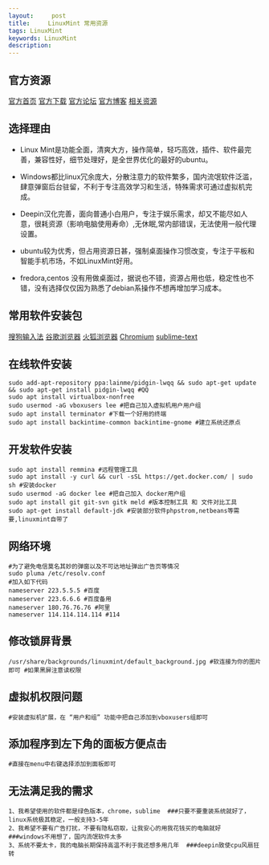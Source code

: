 ```yaml
---
layout:     post
title:     LinuxMint 常用资源
tags: LinuxMint
keywords: LinuxMint
description: 
---
```


## 官方资源

  [官方首页](http://linuxmint.com) [官方下载](http://www.linuxmint.com/download.php) [官方论坛](http://forums.linuxmint.com) [官方博客](http://blog.linuxmint.com) [相关资源](http://www.mintos.org)

## 选择理由

- Linux Mint是功能全面，清爽大方，操作简单，轻巧高效，插件、软件最完善，兼容性好，细节处理好，是全世界优化的最好的ubuntu。

- Windows都比linux冗余庞大，分散注意力的软件繁多，国内流氓软件泛滥，肆意弹窗后台驻留，不利于专注高效学习和生活，特殊需求可通过虚拟机完成。

- Deepin汉化完善，面向普通小白用户，专注于娱乐需求，却又不能尽如人意，很耗资源（影响电脑使用寿命）,无休眠,常内部错误，无法使用一般代理设置。

- ubuntu较为优秀，但占用资源日甚，强制桌面操作习惯改变，专注于平板和智能手机市场，不如LinuxMint好用。

- fredora,centos 没有用做桌面过，据说也不错，资源占用也低，稳定性也不错，没有选择仅仅因为熟悉了debian系操作不想再增加学习成本。

## 常用软件安装包

  [搜狗输入法](http://pinyin.sogou.com/linux/?r=pinyin) [谷歌浏览器](http://www.google.cn/chrome/browser/desktop/index.html) [火狐浏览器](https://ftp.mozilla.org/pub/firefox/releases/latest/linux-x86_64/zh-CN/)  [Chromium](https://download-chromium.appspot.com/) [sublime-text](http://packages.linuxdeepin.com/deepin/pool/non-free/s/sublime-text/)

## 在线软件安装

    sudo add-apt-repository ppa:lainme/pidgin-lwqq && sudo apt-get update && sudo apt-get install pidgin-lwqq #QQ
    sudo apt install virtualbox-nonfree
    sudo usermod -aG vboxusers lee #把自己加入虚拟机用户用户组
    sudo apt install terminator #下载一个好用的终端
    sudo apt install backintime-common backintime-gnome #建立系统还原点
    
## 开发软件安装

    sudo apt install remmina #远程管理工具
    sudo apt install -y curl && curl -sSL https://get.docker.com/ | sudo sh #安装docker
    sudo usermod -aG docker lee #把自己加入 docker用户组
    sudo apt install git git-svn gitk meld #版本控制工具 和 文件对比工具
    sudo apt-get install default-jdk #安装部分软件phpstrom,netbeans等需要,linuxmint自带了

## 网络环境

    #为了避免电信莫名其妙的弹窗以及不可达地址弹出广告页等情况
    sudo pluma /etc/resolv.conf
    #加入如下代码
    nameserver 223.5.5.5 #百度
    nameserver 223.6.6.6 #百度备用
    nameserver 180.76.76.76 #阿里
    nameserver 114.114.114.114 #114

## 修改锁屏背景

    /usr/share/backgrounds/linuxmint/default_background.jpg #软连接为你的图片即可 #如果黑屏注意读权限

## 虚拟机权限问题

    #安装虚拟机扩展，在 “用户和组” 功能中把自己添加到vboxusers组即可
    
## 添加程序到左下角的面板方便点击

    #直接在menu中右键选择添加到面板即可

## 无法满足我的需求

    1、我希望使用的软件都是绿色版本，chrome，sublime  ###只要不要重装系统就好了，linux系统极其稳定，一般支持3-5年
    2、我希望不要有广告打扰，不要有隐私窃取，让我安心的用我花钱买的电脑就好  ###windows不用想了，国内流氓软件太多
    3、系统不要太卡，我的电脑长期保持高温不利于我还想多用几年  ###deepin致使cpu风扇狂转
